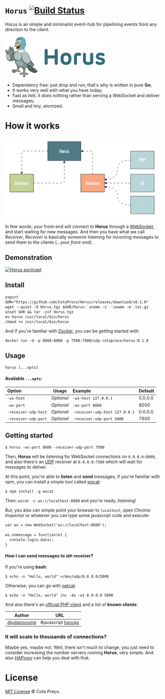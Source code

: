 `Horus` [![Build Status](https://travis-ci.org/CotaPreco/Horus.svg?branch=develop)](https://travis-ci.org/CotaPreco/Horus)
=====
Horus is an simple and minimalist event-hub for pipelining events from any direction to the client.

![Horus](https://raw.githubusercontent.com/CotaPreco/Horus/develop/assets/Horus.png "Horus")

- Dependency free: just drop and run; that's why is written in pure **Go**;
- It works very well with what you have today;
- Fast as hell, it does nothing rather than serving a WebSocket and deliver messages;
- Small and tiny, atomized.

# How it works
![How it works](https://raw.githubusercontent.com/CotaPreco/Horus/develop/assets/1.png "How it works")

In few words: your front-end will connect to **Horus** through a [WebSocket](http://en.wikipedia.org/wiki/WebSocket), and start waiting for new messages. And then you have what we call *Receiver*, *Receiver* is basically someone listening for incoming messages to send them to the clients (*...your front-end*).

## Demonstration
[![Horus asciicast](https://asciinema.org/a/19437.png)](https://asciinema.org/a/19437?autoplay=1)

## Install
```
export GHR="https://github.com/CotaPreco/Horus/releases/download/v0.1.0"
wget --quiet -O Horus.tgz $GHR/horus-`uname -s`-`uname -m`.tar.gz
unset GHR && tar -zxf Horus.tgz
mv horus /usr/local/bin/horus
chmod +x /usr/local/bin/horus
```

And if you're familiar with [Docker](http://www.docker.com/), you can be getting started with:

```
docker run -d -p 8080:8000 -p 7500:7600/udp cotapreco/horus:0.1.0
```

## Usage
```
horus [...opts]
```

#### Available `...opts`:
| Option | Usage | Example | Default
| :---- | :---: | :--- | :---
| `-ws-host` | *Optional* | `-ws-host 127.0.0.1` | 0.0.0.0
| `-ws-port` | *Optional* | `-ws-port 8888` | 8000
| `-receiver-udp-host` | *Optional* | `-receiver-udp-host 127.0.0.1` | 0.0.0.0
| `-receiver-udp-port` | *Optional* | `-receiver-udp-port 5000` | 7600

## Getting started
```
$ horus -ws-port 8080 -receiver-udp-port 7500
```

Then, **Horus** will be listening for WebSocket connections on `0.0.0.0:8080`, and also there's an [UDP](http://en.wikipedia.org/wiki/User_Datagram_Protocol) receiver at `0.0.0.0:7500` which will wait for messages to deliver.

At this point, you're able to **listen** and **send** messages, if you're familiar with *npm*, you can install a simple tool called [wscat](https://www.npmjs.com/package/wscat):
```
$ npm install -g wscat
```

Then: `wscat -c ws://localhost:8080` and you're ready, listening!

But, you also can simple point your browser to `localhost`, open *Chrome Inspector* or whatever you can type some javascript code and execute:
```JS
var ws = new WebSocket('ws://localhost:8080');

ws.onmessage = function(e) {
  console.log(e.data);
}
```

#### How I can send messages to `UDP` receiver?
If you're using **bash**:
```
$ echo -n "Hello, world" >/dev/udp/0.0.0.0/5000
```

Otherwise, you can go with [netcat](http://en.wikipedia.org/wiki/Netcat):
```
$ echo -n "Hello, world" |nc -4u -w1 0.0.0.0 5000
```

And also there's an [official PHP client](https://github.com/CotaPreco/Horus/tree/develop/php) and a list of **known clients**:

| Author | URL
| :----: | :---:
| [@julianocomg](https://github.com/julianocomg) | #javascript [horusjs](https://github.com/julianocomg/horusjs)

### It will scale to thousands of connections?
Maybe yes, maybe not. Well, there isn't much to change, you just need to consider increasing the number servers running **Horus**, very simple. And also [HAProxy](http://www.haproxy.org/) can help you deal with that.

# License
[MIT License](https://github.com/CotaPreco/Horus/blob/develop/LICENSE) &copy; Cota Preço.
